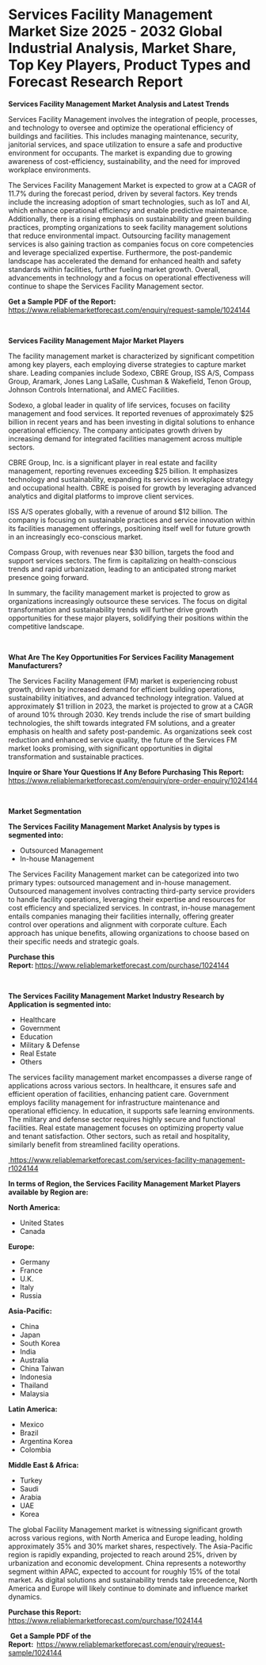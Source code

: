<p><h1>Services Facility Management Market Size 2025 - 2032 Global Industrial Analysis, Market Share, Top Key Players, Product Types and Forecast Research Report</h1></p><p><strong>Services Facility Management Market Analysis and Latest Trends</strong></p>
<p><p>Services Facility Management involves the integration of people, processes, and technology to oversee and optimize the operational efficiency of buildings and facilities. This includes managing maintenance, security, janitorial services, and space utilization to ensure a safe and productive environment for occupants. The market is expanding due to growing awareness of cost-efficiency, sustainability, and the need for improved workplace environments.</p><p>The Services Facility Management Market is expected to grow at a CAGR of 11.7% during the forecast period, driven by several factors. Key trends include the increasing adoption of smart technologies, such as IoT and AI, which enhance operational efficiency and enable predictive maintenance. Additionally, there is a rising emphasis on sustainability and green building practices, prompting organizations to seek facility management solutions that reduce environmental impact. Outsourcing facility management services is also gaining traction as companies focus on core competencies and leverage specialized expertise. Furthermore, the post-pandemic landscape has accelerated the demand for enhanced health and safety standards within facilities, further fueling market growth. Overall, advancements in technology and a focus on operational effectiveness will continue to shape the Services Facility Management sector.</p></p>
<p><strong>Get a Sample PDF of the Report:&nbsp;</strong> <a href="https://www.reliablemarketforecast.com/enquiry/request-sample/1024144?utm_campaign=2439&utm_medium=2&utm_source=Github&utm_content=ia&utm_term=17042025&utm_id=services-facility-management">https://www.reliablemarketforecast.com/enquiry/request-sample/1024144</a></p>
<p>&nbsp;</p>
<p><strong>Services Facility Management Major Market Players</strong></p>
<p><p>The facility management market is characterized by significant competition among key players, each employing diverse strategies to capture market share. Leading companies include Sodexo, CBRE Group, ISS A/S, Compass Group, Aramark, Jones Lang LaSalle, Cushman & Wakefield, Tenon Group, Johnson Controls International, and AMEC Facilities.</p><p>Sodexo, a global leader in quality of life services, focuses on facility management and food services. It reported revenues of approximately $25 billion in recent years and has been investing in digital solutions to enhance operational efficiency. The company anticipates growth driven by increasing demand for integrated facilities management across multiple sectors.</p><p>CBRE Group, Inc. is a significant player in real estate and facility management, reporting revenues exceeding $25 billion. It emphasizes technology and sustainability, expanding its services in workplace strategy and occupational health. CBRE is poised for growth by leveraging advanced analytics and digital platforms to improve client services.</p><p>ISS A/S operates globally, with a revenue of around $12 billion. The company is focusing on sustainable practices and service innovation within its facilities management offerings, positioning itself well for future growth in an increasingly eco-conscious market.</p><p>Compass Group, with revenues near $30 billion, targets the food and support services sectors. The firm is capitalizing on health-conscious trends and rapid urbanization, leading to an anticipated strong market presence going forward.</p><p>In summary, the facility management market is projected to grow as organizations increasingly outsource these services. The focus on digital transformation and sustainability trends will further drive growth opportunities for these major players, solidifying their positions within the competitive landscape.</p></p>
<p>&nbsp;</p>
<p><strong>What Are The Key Opportunities For Services Facility Management Manufacturers?</strong></p>
<p><p>The Services Facility Management (FM) market is experiencing robust growth, driven by increased demand for efficient building operations, sustainability initiatives, and advanced technology integration. Valued at approximately $1 trillion in 2023, the market is projected to grow at a CAGR of around 10% through 2030. Key trends include the rise of smart building technologies, the shift towards integrated FM solutions, and a greater emphasis on health and safety post-pandemic. As organizations seek cost reduction and enhanced service quality, the future of the Services FM market looks promising, with significant opportunities in digital transformation and sustainable practices.</p></p>
<p><strong>Inquire or Share Your Questions If Any Before Purchasing This Report:</strong> <a href="https://www.reliablemarketforecast.com/enquiry/pre-order-enquiry/1024144?utm_campaign=2439&utm_medium=2&utm_source=Github&utm_content=ia&utm_term=17042025&utm_id=services-facility-management">https://www.reliablemarketforecast.com/enquiry/pre-order-enquiry/1024144</a></p>
<p>&nbsp;</p>
<p><strong>Market Segmentation</strong></p>
<p><strong>The Services Facility Management Market Analysis by types is segmented into:</strong></p>
<p><ul><li>Outsourced Management</li><li>In-house Management</li></ul></p>
<p><p>The Services Facility Management market can be categorized into two primary types: outsourced management and in-house management. Outsourced management involves contracting third-party service providers to handle facility operations, leveraging their expertise and resources for cost efficiency and specialized services. In contrast, in-house management entails companies managing their facilities internally, offering greater control over operations and alignment with corporate culture. Each approach has unique benefits, allowing organizations to choose based on their specific needs and strategic goals.</p></p>
<p><strong>Purchase this Report:&nbsp;</strong><a href="https://www.reliablemarketforecast.com/purchase/1024144?utm_campaign=2439&utm_medium=2&utm_source=Github&utm_content=ia&utm_term=17042025&utm_id=services-facility-management">https://www.reliablemarketforecast.com/purchase/1024144</a></p>
<p>&nbsp;</p>
<p><strong>The Services Facility Management Market Industry Research by Application is segmented into:</strong></p>
<p><ul><li>Healthcare</li><li>Government</li><li>Education</li><li>Military & Defense</li><li>Real Estate</li><li>Others</li></ul></p>
<p><p>The services facility management market encompasses a diverse range of applications across various sectors. In healthcare, it ensures safe and efficient operation of facilities, enhancing patient care. Government employs facility management for infrastructure maintenance and operational efficiency. In education, it supports safe learning environments. The military and defense sector requires highly secure and functional facilities. Real estate management focuses on optimizing property value and tenant satisfaction. Other sectors, such as retail and hospitality, similarly benefit from streamlined facility operations.</p></p>
<p><a href="https://www.reliablemarketforecast.com/services-facility-management-r1024144?utm_campaign=2439&utm_medium=2&utm_source=Github&utm_content=ia&utm_term=17042025&utm_id=services-facility-management">&nbsp;https://www.reliablemarketforecast.com/services-facility-management-r1024144</a></p>
<p><strong>In terms of Region, the Services Facility Management Market Players available by Region are:</strong></p>
<p>
    <p> <strong> North America: </strong>
        <ul>
            <li>United States</li>
            <li>Canada</li>
        </ul>
        </p> 
    <p> <strong> Europe: </strong>
        <ul>
            <li>Germany</li>
            <li>France</li>
            <li>U.K.</li>
            <li>Italy</li>
            <li>Russia</li>
        </ul>
        </p> 
    <p> <strong> Asia-Pacific: </strong>
        <ul>
            <li>China</li>
            <li>Japan</li>
            <li>South Korea</li>
            <li>India</li>
            <li>Australia</li>
            <li>China Taiwan</li>
            <li>Indonesia</li>
            <li>Thailand</li>
            <li>Malaysia</li>
        </ul>
        </p> 
    <p> <strong> Latin America: </strong>
        <ul>
            <li>Mexico</li>
            <li>Brazil</li>
            <li>Argentina Korea</li>
            <li>Colombia</li>
        </ul>
        </p> 
    <p> <strong> Middle East & Africa: </strong>
        <ul>
            <li>Turkey</li>
            <li>Saudi</li>
            <li>Arabia</li>
            <li>UAE</li>
            <li>Korea</li>
        </ul>
    </p>
    </p>
<p><p>The global Facility Management market is witnessing significant growth across various regions, with North America and Europe leading, holding approximately 35% and 30% market shares, respectively. The Asia-Pacific region is rapidly expanding, projected to reach around 25%, driven by urbanization and economic development. China represents a noteworthy segment within APAC, expected to account for roughly 15% of the total market. As digital solutions and sustainability trends take precedence, North America and Europe will likely continue to dominate and influence market dynamics.</p></p>
<p><strong>Purchase this Report: </strong><a href="https://www.reliablemarketforecast.com/purchase/1024144?utm_campaign=2439&utm_medium=2&utm_source=Github&utm_content=ia&utm_term=17042025&utm_id=services-facility-management">https://www.reliablemarketforecast.com/purchase/1024144</a></p>
<p>&nbsp;<strong>Get a Sample PDF of the Report:&nbsp;&nbsp;</strong><a href="https://www.reliablemarketforecast.com/enquiry/request-sample/1024144?utm_campaign=2439&utm_medium=2&utm_source=Github&utm_content=ia&utm_term=17042025&utm_id=services-facility-management">https://www.reliablemarketforecast.com/enquiry/request-sample/1024144</a></p>
<p><strong></strong></p>
<p><p></p><p></p><p></p></p>